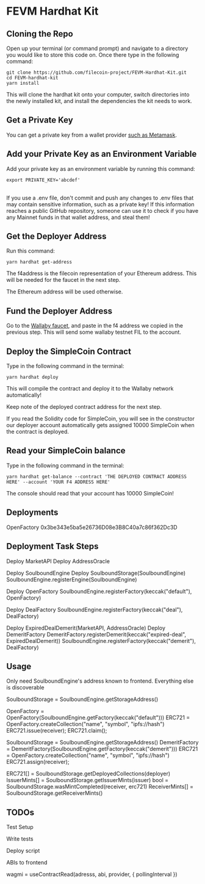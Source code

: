 # FEVM Hardhat Kit

## Cloning the Repo

Open up your terminal (or command prompt) and navigate to a directory you would like to store this code on. Once there type in the following command:


```
git clone https://github.com/filecoin-project/FEVM-Hardhat-Kit.git
cd FEVM-hardhat-kit
yarn install
```


This will clone the hardhat kit onto your computer, switch directories into the newly installed kit, and install the dependencies the kit needs to work.


## Get a Private Key

You can get a private key from a wallet provider [such as Metamask](https://metamask.zendesk.com/hc/en-us/articles/360015289632-How-to-export-an-account-s-private-key).


## Add your Private Key as an Environment Variable

Add your private key as an environment variable by running this command: 
 
 ```
export PRIVATE_KEY='abcdef'
```

 \
If you use a .env file, don't commit and push any changes to .env files that may contain sensitive information, such as a private key! If this information reaches a public GitHub repository, someone can use it to check if you have any Mainnet funds in that wallet address, and steal them!


## Get the Deployer Address

Run this command:
```
yarn hardhat get-address
```

The f4address is the filecoin representation of your Ethereum address. This will be needed for the faucet in the next step.

The Ethereum address will be used otherwise.


## Fund the Deployer Address

Go to the [Wallaby faucet](https://wallaby.network/#faucet), and paste in the f4 address we copied in the previous step. This will send some wallaby testnet FIL to the account.


## Deploy the SimpleCoin Contract

Type in the following command in the terminal: 
 
 ```
yarn hardhat deploy
```

This will compile the contract and deploy it to the Wallaby network automatically!

Keep note of the deployed contract address for the next step.

If you read the Solidity code for SimpleCoin, you will see in the constructor our deployer account automatically gets assigned 10000 SimpleCoin when the contract is deployed.


## Read your SimpleCoin balance

Type in the following command in the terminal: 
 
 ```
yarn hardhat get-balance --contract 'THE DEPLOYED CONTRACT ADDRESS HERE' --account 'YOUR F4 ADDRESS HERE'
```

The console should read that your account has 10000 SimpleCoin!



## Deployments

OpenFactory
0x3be343e5ba5e26736D08e3B8C40a7c86f362Dc3D

## Deployment Task Steps
Deploy MarketAPI
Deploy AddressOracle

Deploy SoulboundEngine
Deploy SoulboundStorage(SoulboundEngine)
SoulboundEngine.registerEngine(SoulboundEngine)

Deploy OpenFactory
SoulboundEngine.registerFactory(keccak("default"), OpenFactory) 

Deploy DealFactory
SoulboundEngine.registerFactory(keccak("deal"), DealFactory) 

Deploy ExpiredDealDemerit(MarketAPI, AddressOracle)
Deploy DemeritFactory
DemeritFactory.registerDemerit(keccak("expired-deal", ExpiredDealDemerit))
SoulboundEngine.registerFactory(keccak("demerit"), DealFactory) 

## Usage

Only need SoulboundEngine's address known to frontend. Everything else is discoverable

SoulboundStorage = SoulboundEngine.getStorageAddress()

OpenFactory = OpenFactory(SoulboundEngine.getFactory(keccak("default")))
ERC721 = OpenFactory.createCollection("name", "symbol", "ipfs://hash")
ERC721.issue(receiver);
ERC721.claim();

SoulboundStorage = SoulboundEngine.getStorageAddress()
DemeritFactory = DemeritFactory(SoulboundEngine.getFactory(keccak("demerit")))
ERC721 = OpenFactory.createCollection("name", "symbol", "ipfs://hash")
ERC721.assign(receiver);

ERC721[] = SoulboundStorage.getDeployedCollections(deployer)
IssuerMints[] = SoulboundStorage.getIssuerMints(issuer)
bool = SoulboundStorage.wasMintCompleted(receiver, erc721)
ReceiverMints[] = SoulboundStorage.getReceiverMints()

## TODOs

Test Setup

Write tests

Deploy script

ABIs to frontend

wagmi = useContractRead(adresss, abi, provider, {
    pollingInterval
})
